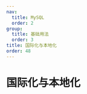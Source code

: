 ```yaml
---
nav:
  title: MySQL
  order: 2
group:
  title: 基础用法
  order: 3
title: 国际化与本地化
order: 48
---
```


# 国际化与本地化
